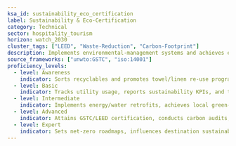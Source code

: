 ```yaml
---
ksa_id: sustainability_eco_certification
label: Sustainability & Eco-Certification
category: Technical
sector: hospitality_tourism
horizon: watch_2030
cluster_tags: ["LEED", "Waste-Reduction", "Carbon-Footprint"]
description: Implements environmental-management systems and achieves eco-certifications by reducing energy, water, and waste footprints and engaging guests in sustainable practices.
source_frameworks: ["unwto:GSTC", "iso:14001"]
proficiency_levels:
  - level: Awareness
    indicator: Sorts recyclables and promotes towel/linen re-use programs.
  - level: Basic
    indicator: Tracks utility usage, reports sustainability KPIs, and trains staff on green SOPs.
  - level: Intermediate
    indicator: Implements energy/water retrofits, achieves local green-hotel labels, and markets eco-packages.
  - level: Advanced
    indicator: Attains GSTC/LEED certification, conducts carbon audits, and integrates supply-chain sustainability.
  - level: Expert
    indicator: Sets net-zero roadmaps, influences destination sustainability policy, and publishes ESG disclosures.
---
```

